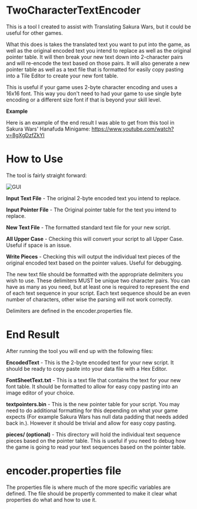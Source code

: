 # TwoCharacterTextEncoder
This is a tool I created to assist with Translating Sakura Wars, but it could be useful for other games.

What this does is takes the translated text you want to put into the game, as well as the original encoded text you intend to replace as well as the original pointer table. It will then break your new text down into 2-character pairs and will re-encode the text based on those pairs. It will also generate a new pointer table as well as a text file that is formatted for easily copy pasting into a Tile Editor to create your new font table.

This is useful if your game uses 2-byte character encoding and uses a 16x16 font. This way you don't need to had your game to use single byte encoding or a different size font if that is beyond your skill level.

**Example**

Here is an example of the end result I was able to get from this tool in Sakura Wars' Hanafuda Minigame:
https://www.youtube.com/watch?v=8gXgDzfZkYI

# How to Use

The tool is fairly straight forward:

![GUI](https://i.imgur.com/3TqDxT8.png)

**Input Text File** - The original 2-byte encoded text you intend to replace.

**Input Pointer File** - The Original pointer table for the text you intend to replace.

**New Text File** - The formatted standard text file for your new script.

**All Upper Case** - Checking this will convert your script to all Upper Case. Useful if space is an issue.

**Write Pieces** - Checking this will output the individual text pieces of the original encoded text based on the pointer values. Useful for debugging.

The new text file should be formatted with the appropriate delimiters you wish to use. These delimiters MUST be unique two character pairs. You can have as many as you need, but at least one is required to represent the end of each text sequence in your script. Each text sequence should be an even number of characters, other wise the parsing will not work correctly.

Delimiters are defined in the encoder.properties file.

# End Result
After running the tool you will end up with the following files:

**EncodedText** - This is the 2-byte encoded text for your new script. It should be ready to copy paste into your data file with a Hex Editor.

**FontSheetText.txt** - This is a text file that contains the text for your new font table. It should be formatted to allow for easy copy pasting into an image editor of your choice.

**textpointers.bin** - This is the new pointer table for your script. You may need to do additional formatting for this depending on what your game expects (For example Sakura Wars has null data padding that needs added back in.). However it should be trivial and allow for easy copy pasting.

**pieces/ (optional)** - This directory will hold the individual text sequence pieces based on the pointer table. This is useful if you need to debug how the game is going to read your text sequences based on the pointer table.

# encoder.properties file
The properties file is where much of the more specific variables are defined. The file should be propertly commented to make it clear what properties do what and how to use it.
